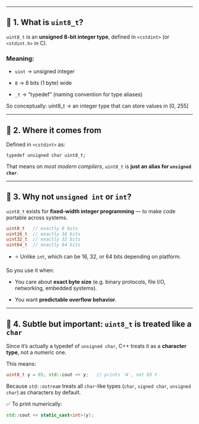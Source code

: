 
---
## 🔹 1. What is `uint8_t`?

`uint8_t` is an **unsigned 8-bit integer type**, defined in `<cstdint>` (or `<stdint.h>` in C).

### Meaning:

- `uint` → unsigned integer
    
- `8` → 8 bits (1 byte) wide
    
- `_t` → “typedef” (naming convention for type aliases)
    

So conceptually: uint8_t → an integer type that can store values in [0, 255]

---
## 🔹 2. Where it comes from

Defined in `<cstdint>` as:

`typedef unsigned char uint8_t;`

That means on _most modern compilers_, `uint8_t` is **just an alias for `unsigned char`**.

---

## 🔹 3. Why not `unsigned int` or `int`?

`uint8_t` exists for **fixed-width integer programming** — to make code portable across systems.

```cpp
uint8_t   // exactly 8 bits
uint16_t  // exactly 16 bits
uint32_t  // exactly 32 bits
uint64_t  // exactly 64 bits
```

- ⭐ Unlike `int`, which can be 16, 32, or 64 bits depending on platform.

So you use it when:

- You care about **exact byte size** (e.g. binary protocols, file I/O, networking, embedded systems).
    
- You want **predictable overflow behavior**.

---

## 🔹 4. Subtle but important: `uint8_t` is treated like a `char`

Since it’s actually a typedef of `unsigned char`, C++ treats it as a **character type**, not a numeric one.

This means:

```cpp
uint8_t y = 65; std::cout << y;   // prints 'A', not 65 ❗
```

Because `std::ostream` treats all `char`-like types (`char`, `signed char`, `unsigned char`) as characters by default.

✅ To print numerically:

```cpp
std::cout << static_cast<int>(y);
```
